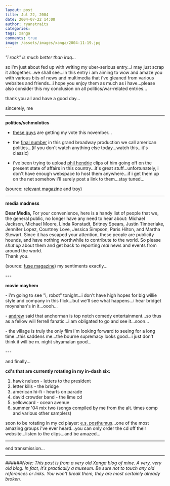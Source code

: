 ```yaml
---
layout: post
title: Jul 22, 2004
date: 2004-07-22 14:00
author: ryanstraits
categories:
tags: xanga
comments: true
image: /assets/images/xanga/2004-11-19.jpg
---
```

<em>"i rock" is much better than iraq...</em>

<!-- break -->

so i'm just about fed up with writing my uber-serious entry...i may just scrap it altogether...we shall see...in this entry i am aiming to wow and amaze you with various bits of news and multimedia that i've gleaned from various websites and friends...i hope you enjoy them as much as i have...please also consider this my conclusion on all politics/war-related entries...

thank you all and have a good day...

sincerely,
me

---

<strong>politics/schmolotics</strong>

- <a href="http://www.soundgenerator.com/news/index.cfm?articleid=3908" target="_blank">these guys</a> are getting my vote this november...

- the <a href="http://atomfilms.shockwave.com/contentPlay/shockwave.jsp?id=this_land&amp;preplay=1&amp;ratingBar=off" target="_blank">final number</a> in this grand broadway production we call american politics...(if you don't watch anything else today...watch this...it's classic)

- i've been trying to upload <a href="http://www.philhendrieshow.com" target="_blank">phil hendrie</a> clips of him going off on the present state of affairs in this country...it's great stuff...unfortunately, i don't have enough webspace to host them anywhere...if i get them up on the net somehow i'll surely post a link to them...stay tuned...

(source: <a href="http://www.relevantmagazine.com" target="_blank">relevant magazine</a> and <a href="http://www.xanga.com/abertroyle" target="_blank">troy</a>)

---

<strong>media madness</strong>

<strong>Dear Media,</strong>
For your convenience, here is a handy list of people that we, the general public, no longer have any need to hear about: Michael Jackson, Michael Moore, Linda Ronstadt, Britney Spears, Justin Timberlake, Jennifer Lopez, Courtney Love, Jessica Simpson, Paris Hilton, and Martha Stewart. Since it has escaped your attention, these people are publicity hounds, and have nothing worthwhile to contribute to the world. So please <i>shut up</i> about them and get back to reporting <i>real</i> news and events from around the world.<br>
Thank you.

(source: <a href="http://www.fusemagazine.net" target="_blank">fuse magazine</a>)
my sentiments exactly...</p>
<p><strong>---</strong></p>
<p><strong>movie mayhem</strong></p>
<p>- i'm going to see "i, robot" tonight...i don't have high hopes for big willie style and company in this flick...but we'll see what happens...i hear bridget moynahan's in it...oooh...</p>
<p>- <a href="http://www.xanga.com/weakfingers" target="_blank">andrew</a> said that anchorman is top notch comedy entertainment...so thus as a fellow will ferrell fanatic...i am obligated to go and see it...soon...</p>
<p>- the village is truly the only film i'm looking forward to seeing for a long time...this saddens me...the bourne supremacy looks good...i just don't think it will be m. night shyamalan good...</p>
<p>---</p>
<p>and finally...</p>
<p><strong>cd's that are currently rotating in my in-dash six:</strong></p>

<ol>
	<li>hawk nelson - letters to the president</li>
	<li>letter kills - the bridge</li>
	<li>american hi-fi - hearts on parade</li>
	<li>david crowder band - the lime cd</li>
	<li>yellowcard - ocean avenue</li>
	<li>
<div>summer '04 mix two (songs compiled by me from the alt. times comp and various other samplers)</div></li>
</ol>
soon to be rotating in my cd player: <a href="http://www.esposthumus.com/buy.html" target="_blank">e.s. posthumus</a>...one of the most amazing groups i've ever heard...you can only order the cd off their website...listen to the clips...and be amazed...

---

end transmission...

---

######*Note: This post is from a very old Xanga blog of mine. A very, very old blog. In fact, it's practically a museum. Be sure not to touch any old references or links. You won't break them, they are most certainly already broken.*